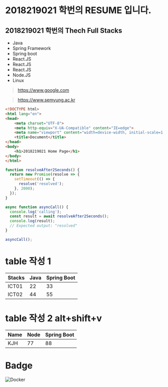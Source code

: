 # 2018219021 학번의 RESUME 입니다.

## 2018219021 학번의 Thech Full Stacks
- Java
- Spring Framework
- Spring boot
- React.JS
- React.JS
- React.JS
- Node.JS
- Linux

> https://www.google.com

> https://www.semyung.ac.kr

```html
<!DOCTYPE html>
<html lang="en">
<head>
    <meta charset="UTF-8">
    <meta http-equiv="X-UA-Compatible" content="IE=edge">
    <meta name="viewport" content="width=device-width, initial-scale=1.0">
    <title>Document</title>
</head>
<body>
    <h1>2018219021 Home Page</h1>
</body>
</html>
```

```javascript
function resolveAfter2Seconds() {
  return new Promise(resolve => {
    setTimeout(() => {
      resolve('resolved');
    }, 2000);
  });
}

async function asyncCall() {
  console.log('calling');
  const result = await resolveAfter2Seconds();
  console.log(result);
  // Expected output: "resolved"
}

asyncCall();
```

# table 작성 1
| Stacks | Java | Spring Boot |
| ------ | ---- | ----------- |
| ICT01  | 22   | 33          |
| ICT02  | 44   | 55          |
# table 작성 2  alt+shift+v
| Name | Node | Spring Boot |
| ---- | ---- | ----------- |
| KJH  | 77   | 88          |


# Badge
<img alt="Docker" src="https://img.shields.io/badge/Docker-007ACC?style=for-the-badge&logo=Docker&logoColor=white" />

